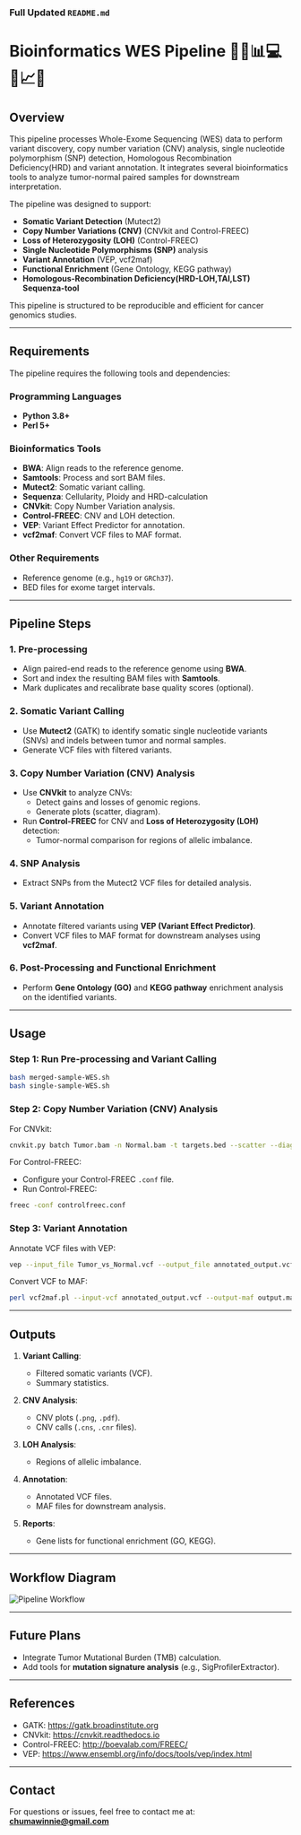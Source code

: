 

### Full Updated `README.md`


# Bioinformatics WES Pipeline 🔬🧬📊💻🧪📈✨ 

## Overview
This pipeline processes Whole-Exome Sequencing (WES) data to perform variant discovery, copy number variation (CNV) analysis, single nucleotide polymorphism (SNP) detection, Homologous Recombination Deficiency(HRD) and variant annotation. It integrates several bioinformatics tools to analyze tumor-normal paired samples for downstream interpretation.

The pipeline was designed to support:
- **Somatic Variant Detection** (Mutect2)
- **Copy Number Variations (CNV)** (CNVkit and Control-FREEC)
- **Loss of Heterozygosity (LOH)** (Control-FREEC)
- **Single Nucleotide Polymorphisms (SNP)** analysis
- **Variant Annotation** (VEP, vcf2maf)
- **Functional Enrichment** (Gene Ontology, KEGG pathway)
- **Homologous-Recombination Deficiency(HRD-LOH,TAI,LST) Sequenza-tool**
  
This pipeline is structured to be reproducible and efficient for cancer genomics studies.

---

## Requirements
The pipeline requires the following tools and dependencies:

### Programming Languages
- **Python 3.8+**
- **Perl 5+**

### Bioinformatics Tools
- **BWA**: Align reads to the reference genome.
- **Samtools**: Process and sort BAM files.
- **Mutect2**: Somatic variant calling.
- **Sequenza**: Cellularity, Ploidy and HRD-calculation
- **CNVkit**: Copy Number Variation analysis.
- **Control-FREEC**: CNV and LOH detection.
- **VEP**: Variant Effect Predictor for annotation.
- **vcf2maf**: Convert VCF files to MAF format.

### Other Requirements
- Reference genome (e.g., `hg19` or `GRCh37`).
- BED files for exome target intervals.

---

## Pipeline Steps

### 1. **Pre-processing**
- Align paired-end reads to the reference genome using **BWA**.
- Sort and index the resulting BAM files with **Samtools**.
- Mark duplicates and recalibrate base quality scores (optional).

### 2. **Somatic Variant Calling**
- Use **Mutect2** (GATK) to identify somatic single nucleotide variants (SNVs) and indels between tumor and normal samples.
- Generate VCF files with filtered variants.

### 3. **Copy Number Variation (CNV) Analysis**
- Use **CNVkit** to analyze CNVs:
  - Detect gains and losses of genomic regions.
  - Generate plots (scatter, diagram).
- Run **Control-FREEC** for CNV and **Loss of Heterozygosity (LOH)** detection:
  - Tumor-normal comparison for regions of allelic imbalance.

### 4. **SNP Analysis**
- Extract SNPs from the Mutect2 VCF files for detailed analysis.

### 5. **Variant Annotation**
- Annotate filtered variants using **VEP (Variant Effect Predictor)**.
- Convert VCF files to MAF format for downstream analyses using **vcf2maf**.

### 6. **Post-Processing and Functional Enrichment**
- Perform **Gene Ontology (GO)** and **KEGG pathway** enrichment analysis on the identified variants.

---

## Usage

### Step 1: Run Pre-processing and Variant Calling
```bash
bash merged-sample-WES.sh
bash single-sample-WES.sh
```

### Step 2: Copy Number Variation (CNV) Analysis
For CNVkit:
```bash
cnvkit.py batch Tumor.bam -n Normal.bam -t targets.bed --scatter --diagram
```

For Control-FREEC:
- Configure your Control-FREEC `.conf` file.
- Run Control-FREEC:
```bash
freec -conf controlfreec.conf
```

### Step 3: Variant Annotation
Annotate VCF files with VEP:
```bash
vep --input_file Tumor_vs_Normal.vcf --output_file annotated_output.vcf --species homo_sapiens --assembly GRCh37
```

Convert VCF to MAF:
```bash
perl vcf2maf.pl --input-vcf annotated_output.vcf --output-maf output.maf --ref-fasta hg19.fa
```

---

## Outputs

1. **Variant Calling**:
   - Filtered somatic variants (VCF).
   - Summary statistics.

2. **CNV Analysis**:
   - CNV plots (`.png`, `.pdf`).
   - CNV calls (`.cns`, `.cnr` files).

3. **LOH Analysis**:
   - Regions of allelic imbalance.

4. **Annotation**:
   - Annotated VCF files.
   - MAF files for downstream analysis.

5. **Reports**:
   - Gene lists for functional enrichment (GO, KEGG).

---

## Workflow Diagram

![Pipeline Workflow](link_to_diagram.png)

---

## Future Plans
- Integrate Tumor Mutational Burden (TMB) calculation.
- Add tools for **mutation signature analysis** (e.g., SigProfilerExtractor).

---

## References
- GATK: https://gatk.broadinstitute.org
- CNVkit: https://cnvkit.readthedocs.io
- Control-FREEC: http://boevalab.com/FREEC/
- VEP: https://www.ensembl.org/info/docs/tools/vep/index.html

---

## Contact
For questions or issues, feel free to contact me at: **chumawinnie@gmail.com**
```






